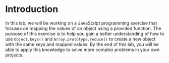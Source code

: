 # Introduction

In this lab, we will be working on a JavaScript programming exercise that focuses on mapping the values of an object using a provided function. The purpose of this exercise is to help you gain a better understanding of how to use `Object.keys()` and `Array.prototype.reduce()` to create a new object with the same keys and mapped values. By the end of this lab, you will be able to apply this knowledge to solve more complex problems in your own projects.
